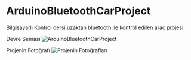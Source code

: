 # ArduinoBluetoothCarProject
Bilgisayarlı Kontrol dersi uzaktan bluetooth ile kontrol edilen araç projesi.

Devre Şeması
![ArduinoBluetoothCarProject](https://github.com/EnesYalcinkaya/ArduinoBluetoothCarProject/assets/115709122/053f03a6-7298-41e0-be63-4829093c2c08)

Projenin Fotoğrafı
![Projenin Fotoğrafları](https://github.com/EnesYalcinkaya/ArduinoBluetoothCarProject/assets/115709122/f7754d9d-cebe-421b-94c0-b1ce467f9889)

